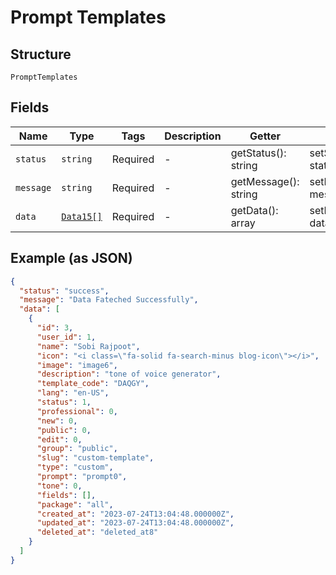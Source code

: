 
# Prompt Templates

## Structure

`PromptTemplates`

## Fields

| Name | Type | Tags | Description | Getter | Setter |
|  --- | --- | --- | --- | --- | --- |
| `status` | `string` | Required | - | getStatus(): string | setStatus(string status): void |
| `message` | `string` | Required | - | getMessage(): string | setMessage(string message): void |
| `data` | [`Data15[]`](../../doc/models/data-15.md) | Required | - | getData(): array | setData(array data): void |

## Example (as JSON)

```json
{
  "status": "success",
  "message": "Data Fateched Successfully",
  "data": [
    {
      "id": 3,
      "user_id": 1,
      "name": "Sobi Rajpoot",
      "icon": "<i class=\"fa-solid fa-search-minus blog-icon\"></i>",
      "image": "image6",
      "description": "tone of voice generator",
      "template_code": "DAQGY",
      "lang": "en-US",
      "status": 1,
      "professional": 0,
      "new": 0,
      "public": 0,
      "edit": 0,
      "group": "public",
      "slug": "custom-template",
      "type": "custom",
      "prompt": "prompt0",
      "tone": 0,
      "fields": [],
      "package": "all",
      "created_at": "2023-07-24T13:04:48.000000Z",
      "updated_at": "2023-07-24T13:04:48.000000Z",
      "deleted_at": "deleted_at8"
    }
  ]
}
```

